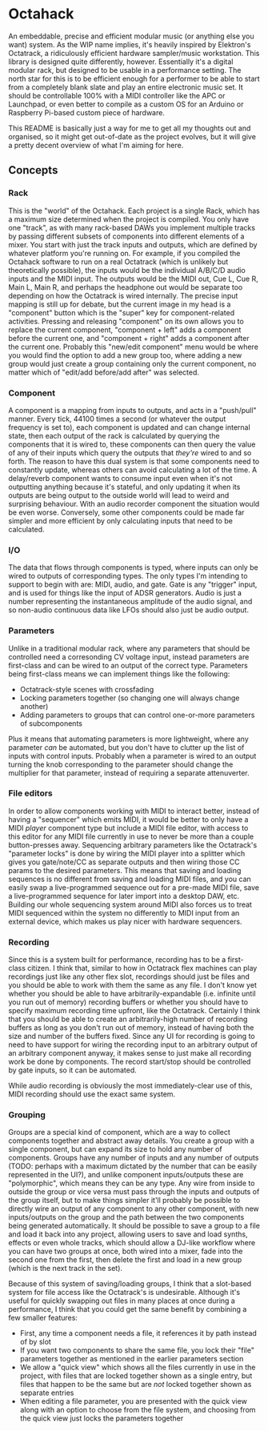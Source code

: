 # Octahack

An embeddable, precise and efficient modular music (or anything else you want) system. As the WIP name implies, it's heavily inspired by Elektron's Octatrack, a ridiculously efficient hardware sampler/music workstation. This library is designed quite differently, however. Essentially it's a digital modular rack, but designed to be usable in a performance setting. The north star for this is to be efficient enough for a performer to be able to start from a completely blank slate and play an entire electronic music set. It should be controllable 100% with a MIDI controller like the APC or Launchpad, or even better to compile as a custom OS for an Arduino or Raspberry Pi-based custom piece of hardware.

This README is basically just a way for me to get all my thoughts out and organised, so it might get out-of-date as the project evolves, but it will give a pretty decent overview of what I'm aiming for here.

## Concepts

### Rack

This is the "world" of the Octahack. Each project is a single Rack, which has a maximum size determined when the project is compiled. You only have one "track", as with many rack-based DAWs you implement multiple tracks by passing different subsets of components into different elements of a mixer. You start with just the track inputs and outputs, which are defined by whatever platform you're running on. For example, if you compiled the Octahack software to run on a real Octatrack (which is unlikely but theoretically possible), the inputs would be the individual A/B/C/D audio inputs and the MIDI input. The outputs would be the MIDI out, Cue L, Cue R, Main L, Main R, and perhaps the headphone out would be separate too depending on how the Octatrack is wired internally. The precise input mapping is still up for debate, but the current image in my head is a "component" button which is the "super" key for component-related activities. Pressing and releasing "component" on its own allows you to replace the current component, "component + left" adds a component before the current one, and "component + right" adds a component after the current one. Probably this "new/edit component" menu would be where you would find the option to add a new group too, where adding a new group would just create a group containing only the current component, no matter which of "edit/add before/add after" was selected.

### Component

A component is a mapping from inputs to outputs, and acts in a "push/pull" manner. Every tick, 44100 times a second (or whatever the output frequency is set to), each component is updated and can change internal state, then each output of the rack is calculated by querying the components that it is wired to, these components can then query the value of any of their inputs which query the outputs that _they're_ wired to and so forth. The reason to have this dual system is that some components need to constantly update, whereas others can avoid calculating a lot of the time. A delay/reverb component wants to consume input even when it's not outputting anything because it's stateful, and only updating it when its outputs are being output to the outside world will lead to weird and surprising behaviour. With an audio recorder component the situation would be even worse. Conversely, some other components could be made far simpler and more efficient by only calculating inputs that need to be calculated.

### I/O

The data that flows through components is typed, where inputs can only be wired to outputs of corresponding types. The only types I'm intending to support to begin with are: MIDI, audio, and gate. Gate is any "trigger" input, and is used for things like the input of ADSR generators. Audio is just a number representing the instantaneous amplitude of the audio signal, and so non-audio continuous data like LFOs should also just be audio output.

### Parameters

Unlike in a traditional modular rack, where any parameters that should be controlled need a corresonding CV voltage input, instead parameters are first-class and can be wired to an output of the correct type. Parameters being first-class means we can implement things like the following:

- Octatrack-style scenes with crossfading
- Locking parameters together (so changing one will always change another)
- Adding parameters to groups that can control one-or-more parameters of subcomponents

Plus it means that automating parameters is more lightweight, where any parameter _can_ be automated, but you don't have to clutter up the list of inputs with control inputs. Probably when a parameter is wired to an output turning the knob corresponding to the parameter should change the multiplier for that parameter, instead of requiring a separate attenuverter.

### File editors

In order to allow components working with MIDI to interact better, instead of having a "sequencer" which emits MIDI, it would be better to only have a MIDI _player_ component type but include a MIDI file editor, with access to this editor for any MIDI file currently in use to never be more than a couple button-presses away. Sequencing arbitrary parameters like the Octatrack's "parameter locks" is done by wiring the MIDI player into a splitter which gives you gate/note/CC as separate outputs and then wiring those CC params to the desired parameters. This means that saving and loading sequences is no different from saving and loading MIDI files, and you can easily swap a live-programmed sequence out for a pre-made MIDI file, save a live-programmed sequence for later import into a desktop DAW, etc. Building our whole sequencing system around MIDI also forces us to treat MIDI sequenced within the system no differently to MIDI input from an external device, which makes us play nicer with hardware sequencers.

### Recording

Since this is a system built for performance, recording has to be a first-class citizen. I think that, similar to how in Octatrack flex machines can play recordings just like any other flex slot, recordings should just be files and you should be able to work with them the same as any file. I don't know yet whether you should be able to have arbitrarily-expandable (i.e. infinite until you run out of memory) recording buffers or whether you should have to specify maximum recording time upfront, like the Octatrack. Certainly I think that you should be able to create an arbitrarily-high number of recording buffers as long as you don't run out of memory, instead of having both the size and number of the buffers fixed. Since any UI for recording is going to need to have support for wiring the recording input to an arbitrary output of an arbitrary component anyway, it makes sense to just make all recording work be done by components. The record start/stop should be controlled by gate inputs, so it can be automated.

While audio recording is obviously the most immediately-clear use of this, MIDI recording should use the exact same system.

### Grouping

Groups are a special kind of component, which are a way to collect components together and abstract away details. You create a group with a single component, but can expand its size to hold any number of components. Groups have any number of inputs and any number of outputs (TODO: perhaps with a maximum dictated by the number that can be easily represented in the UI?), and unlike component inputs/outputs these are "polymorphic", which means they can be any type. Any wire from inside to outside the group or vice versa must pass through the inputs and outputs of the group itself, but to make things simpler it'll probably be possible to directly wire an output of any component to any other component, with new inputs/outputs on the group and the path between the two components being generated automatically. It should be possible to save a group to a file and load it back into any project, allowing users to save and load synths, effects or even whole tracks, which should allow a DJ-like workflow where you can have two groups at once, both wired into a mixer, fade into the second one from the first, then delete the first and load in a new group (which is the next track in the set).

Because of this system of saving/loading groups, I think that a slot-based system for file access like the Octatrack's is undesirable. Although it's useful for quickly swapping out files in many places at once during a performance, I think that you could get the same benefit by combining a few smaller features:

- First, any time a component needs a file, it references it by path instead of by slot
- If you want two components to share the same file, you lock their "file" parameters together as mentioned in the earlier parameters section
- We allow a "quick view" which shows all the files currently in use in the project, with files that are locked together shown as a single entry, but files that happen to be the same but are _not_ locked together shown as separate entries
- When editing a file parameter, you are presented with the quick view along with an option to choose from the file system, and choosing from the quick view just locks the parameters together